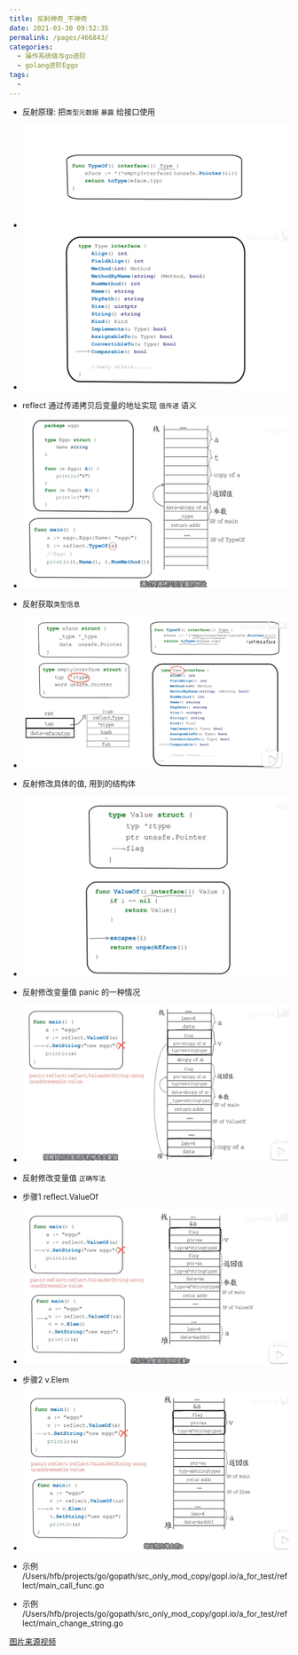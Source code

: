 ```yaml
---
title: 反射神奇_不神奇
date: 2021-03-30 09:52:35
permalink: /pages/466843/
categories:
  - 操作系统级与go进阶
  - golang进阶Eggo
tags:
  - 
---
```




* 反射原理: 把`类型元数据` `暴露`  给接口使用
* <img src="./minilet/image-20210330095904101.png" alt="image-20210330095904101" style="zoom:50%;" />
* <img src="./minilet/image-20210330100015851.png" alt="image-20210330100015851" style="zoom:50%;" />

* reflect 通过传递拷贝后变量的地址实现 `值传递` 语义
* <img src="./minilet/image-20210330100304778.png" alt="image-20210330100304778" style="zoom:50%;" />
* 反射获取`类型信息` 
* <img src="./minilet/image-20210330103941558.png" alt="image-20210330103941558" style="zoom:50%;" />

* 反射修改具体的值,  用到的结构体
* <img src="./minilet/image-20210330111522506.png" alt="image-20210330111522506" style="zoom:50%;" />
* 反射修改变量值 panic 的一种情况
* <img src="./minilet/image-20210330112020198.png" alt="image-20210330112020198" style="zoom:50%;" />

* 反射修改变量值 `正确写法`

* 步骤1  reflect.ValueOf
* <img src="./minilet/image-20210330112422253.png" alt="image-20210330112422253" style="zoom:50%;" />



* 步骤2 v.Elem
* <img src="./minilet/image-20210330193214377.png" alt="image-20210330193214377" style="zoom:50%;" />


* 示例   /Users/hfb/projects/go/gopath/src_only_mod_copy/gopl.io/a_for_test/reflect/main_call_func.go
* 示例 /Users/hfb/projects/go/gopath/src_only_mod_copy/gopl.io/a_for_test/reflect/main_change_string.go






[图片来源视频](https://www.bilibili.com/video/BV1WZ4y1M7r1)

